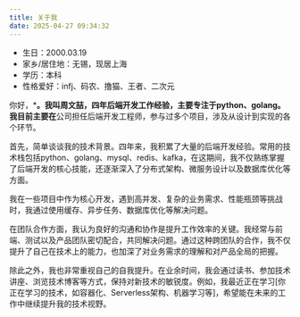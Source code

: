 ```yaml
---
title: 关于我
date: 2025-04-27 09:34:32
---
```


* 生日：2000.03.19
* 家乡/居住地：无锡，现居上海
* 学历：本科
* 性格爱好：infj、码农、撸猫、王者、二次元

你好，***。我叫周文喆，四年后端开发工作经验，主要专注于python、golang。我目前主要在**公司担任后端开发工程师，参与过多个项目，涉及从设计到实现的各个环节。

首先，简单谈谈我的技术背景。四年来，我积累了大量的后端开发经验。常用的技术栈包括python、golang、mysql、redis、kafka，在这期间，我不仅熟练掌握了后端开发的核心技能，还逐渐深入了分布式架构、微服务设计以及数据库优化等方面。

我在一些项目中作为核心开发，遇到高并发、复杂的业务需求、性能瓶颈等挑战时，我通过使用缓存、异步任务、数据库优化等解决问题。

在团队合作方面，我认为良好的沟通和协作是提升工作效率的关键。我经常与前端、测试以及产品团队密切配合，共同解决问题。通过这种跨团队的合作，我不仅提升了自己在技术上的能力，也加深了对业务需求的理解和对产品全局的把握。

除此之外，我也非常重视自己的自我提升。在业余时间，我会通过读书、参加技术讲座、浏览技术博客等方式，保持对新技术的敏锐度。例如，我最近正在学习[你正在学习的技术，如容器化、Serverless架构、机器学习等]，希望能在未来的工作中继续提升我的技术视野。
